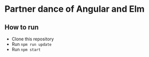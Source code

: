 # Partner dance of Angular and Elm

## How to run

- Clone this repository
- Run `npm run update`
- Run `npm start`
